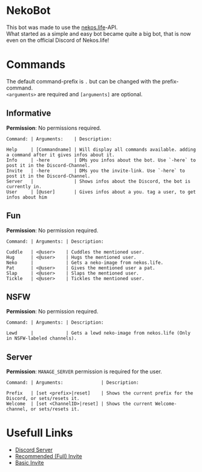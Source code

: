 # NekoBot
This bot was made to use the [nekos.life](https://nekos.life)-API.  
What started as a simple and easy bot became quite a big bot, that is now even on the official Discord of Nekos.life!

# Commands
The default command-prefix is `.` but can be changed with the prefix-command.  
`<arguments>` are required and `[arguments]` are optional.

## Informative
**Permission**: No permissions required.
```
Command: | Arguments:    | Description:

Help     | [Commandname] | Will display all commands available. adding a command after it gives infos about it.
Info     | -here         | DMs you infos about the bot. Use `-here` to post it in the Discord-Channel.
Invite   | -here         | DMs you the invite-link. Use `-here` to post it in the Discord-Channel.
Server   |               | Shows infos about the Discord, the bot is currently in.
User     | [@user]       | Gives infos about a you. tag a user, to get infos about him
```

## Fun
**Permission**: No permission required.
```
Command: | Arguments: | Description:

Cuddle   | <@user>    | Cuddles the mentioned user.
Hug      | <@user>    | Hugs the mentioned user.
Neko     |            | Gets a neko-image from nekos.life.
Pat      | <@user>    | Gives the mentioned user a pat.
Slap     | <@user>    | Slaps the mentioned user.
Tickle   | <@user>    | Tickles the mentioned user.
```

## NSFW
**Permission**: No permission required.
```
Command: | Arguments: | Description:

Lewd     |            | Gets a lewd neko-image from nekos.life (Only in NSFW-labeled channels).
```

## Server
**Permission**: `MANAGE_SERVER` permission is required for the user.
```
Command: | Arguments:              | Description:

Prefix   | [set <prefix>|reset]    | Shows the current prefix for the Discord, or sets/resets it.
Welcome  | [set <ChannelID>|reset] | Shows the current Welcome-channel, or sets/resets it.
```

# Usefull Links
* [Discord Server](https://discord.gg/NB7AFqn)
* [Recommended (Full) Invite](https://discordapp.com/api/oauth2/authorize?client_id=425382319449309197&permissions=289856&scope=bot)
* [Basic Invite](https://discordapp.com/api/oauth2/authorize?client_id=425382319449309197&permissions=19456&scope=bot)
